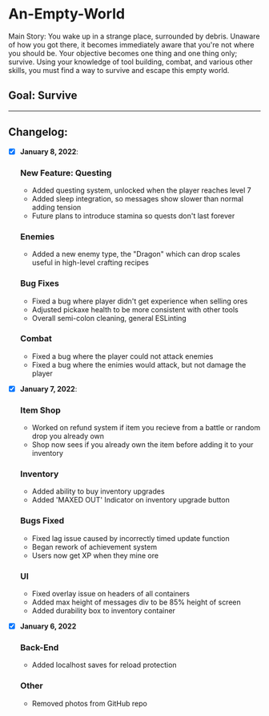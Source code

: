# An-Empty-World

Main Story:
You wake up in a strange place, surrounded by debris. Unaware of how you got there, it becomes immediately aware that you're not where you should be. Your objective becomes one thing and one thing only; survive. Using your knowledge of tool building, combat, and various other skills, you must find a way to survive and escape this empty world.

## Goal: Survive ##
------
## Changelog:
 - [X] **January 8, 2022**:

    ### New Feature: Questing ###
    - Added questing system, unlocked when the player reaches level 7
    - Added sleep integration, so messages show slower than normal adding tension
    - Future plans to introduce stamina so quests don't last forever
    
    ### Enemies ###
    - Added a new enemy type, the "Dragon" which can drop scales useful in high-level crafting recipes
    
    ### Bug Fixes ###
    - Fixed a bug where player didn't get experience when selling ores
    - Adjusted pickaxe health to be more consistent with other tools
    - Overall semi-colon cleaning, general ESLinting

    ### Combat ###
    - Fixed a bug where the player could not attack enemies
    - Fixed a bug where the enimies would attack, but not damage the player


 - [X] **January 7, 2022**: 

    ### Item Shop ###
    - Worked on refund system if item you recieve from a battle or random drop you already own
    - Shop now sees if you already own the item before adding it to your inventory

    ### Inventory ###
    - Added ability to buy inventory upgrades
    - Added 'MAXED OUT' Indicator on inventory upgrade button

    ### Bugs Fixed ###
    - Fixed lag issue caused by incorrectly timed update function
    - Began rework of achievement system
    - Users now get XP when they mine ore

    ### UI ###
    - Fixed overlay issue on headers of all containers
    - Added max height of messages div to be 85% height of screen
    - Added durability box to inventory container

- [X] **January 6, 2022**

    ### Back-End ###
    - Added localhost saves for reload protection

    ### Other ###
    - Removed photos from GitHub repo

